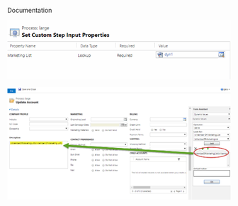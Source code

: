 Documentation

![](Is%20Member%20Of%20Marketing%20List_wf2.gif)

![](Is%20Member%20Of%20Marketing%20List_wf3.gif)
